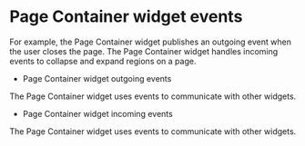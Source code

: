 # Page Container widget events

For example, the Page Container widget publishes an outgoing
event when the user closes the page. The Page Container widget handles
incoming events to collapse and expand regions on a page.

- Page Container widget outgoing events

The Page Container widget uses events to communicate with other widgets.
- Page Container widget incoming events

The Page Container widget uses events to communicate with other widgets.